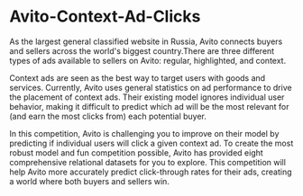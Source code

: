 # Avito-Context-Ad-Clicks

As the largest general classified website in Russia, Avito connects buyers and sellers across the world's biggest country.There are three different types of ads available to sellers on Avito: regular, highlighted, and context. 

Context ads are seen as the best way to target users with goods and services. Currently, Avito uses general statistics on ad performance to drive the placement of context ads. Their existing model ignores individual user behavior, making it difficult to predict which ad will be the most relevant for (and earn the most clicks from) each potential buyer. 

In this competition, Avito is challenging you to improve on their model by predicting if individual users will click a given context ad. To create the most robust model and fun competition possible, Avito has provided eight comprehensive relational datasets for you to explore. This competition will help Avito more accurately predict click-through rates for their ads, creating a world where both buyers and sellers win.
